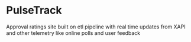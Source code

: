 # PulseTrack
Approval ratings site built on etl pipeline with real time updates from XAPI and other telemetry like online polls and user feedback
